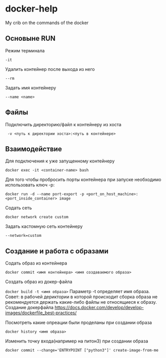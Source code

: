 # docker-help
My crib on the commands of the docker


## Основыне RUN

Режим терминала

```-it ```


Удалить контейнер после выхода из него

```--rm ```


Задать имя контейнеру

```--name <name>```


## Файлы

Подключить директорию/файл к контейнеру из хоста

``` -v <путь к директории хоста>:<путь в контейнере>```


## Взаимодействие

Для подключения к уже запущенному контейнеру

```docker exec -it <container-name> bash```


Для того чтобы пробросить порты контейнера при запуске необходимо использовать ключ -p:

```docker run -d --name port-export -p <port_on_host_machine>:<port_inside_container> image```


Содать сеть

```docker network create custom ```


Задать кастомную сеть контейнеру

```--network=custom```


## Создание и работа с образами

Содать образ из контейнера

```docker commit <имя контейнера> <имя создаваемого образа>```


Создать образ из докер-файла

```docker build -t <имя образа>```
Параметр -t определяет имя образа.
Совет: в рабочей дериктории в которой происходит сборка образа не рекомендуется держать какие-либо файлы не относящиеся к образу.
Создание докерфайла https://docs.docker.com/develop/develop-images/dockerfile_best-practices/

Посмотреть какие опреации были проделаны при создании образа

```docker history <имя образа> ```


Изменить точку входа(например на питон3) при создании образа

```docker commit --change='ENTRYPOINT ["python3"]' create-image-from-me```


